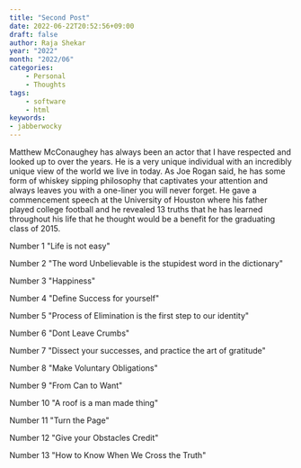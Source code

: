 ```yaml
---
title: "Second Post"
date: 2022-06-22T20:52:56+09:00
draft: false
author: Raja Shekar
year: "2022"
month: "2022/06"
categories:
    - Personal
    - Thoughts
tags:
    - software
    - html
keywords:
- jabberwocky
---
```


Matthew McConaughey has always been an actor that I have respected and looked up to over the years. He is a very unique individual with an incredibly unique view of the world we live in today. As Joe Rogan said, he has some form of whiskey sipping philosophy that captivates your attention and always leaves you with a one-liner you will never forget. He gave a commencement speech at the University of Houston where his father played college football and he revealed 13 truths that he has learned throughout his life that he thought would be a benefit for the graduating class of 2015. 

<!--more-->

Number 1 "Life is not easy"

Number 2 "The word Unbelievable is the stupidest word in the dictionary"

Number 3 "Happiness"

Number 4 "Define Success for yourself"

Number 5 "Process of Elimination is the first step to our identity"

Number 6 "Dont Leave Crumbs"

Number 7 "Dissect your successes, and practice the art of gratitude"

Number 8 "Make Voluntary Obligations"

Number 9 "From Can to Want"

Number 10 "A roof is a man made thing"

Number 11 "Turn the Page"

Number 12 "Give your Obstacles Credit"

Number 13 "How to Know When We Cross the Truth"
